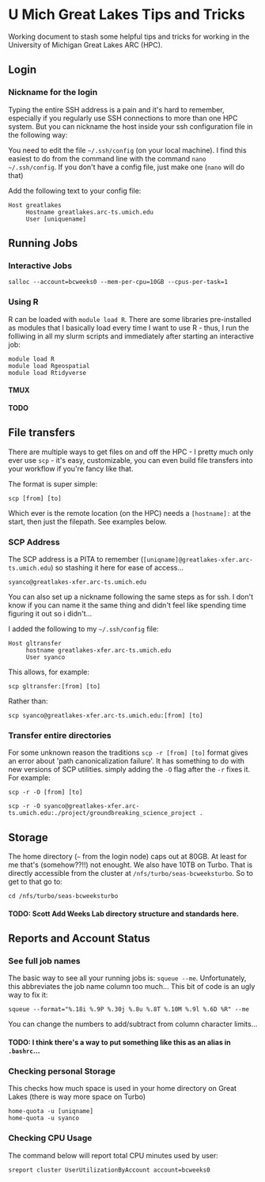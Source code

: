 # U Mich Great Lakes Tips and Tricks

Working document to stash some helpful tips and tricks for working in the University of Michigan Great Lakes ARC (HPC).


## Login

### Nickname for the login

Typing the entire SSH address is a pain and it's hard to remember, especially if you regularly use SSH connections to more than one HPC system.  But you can nickname the host inside your ssh configuration file in the following way:

You need to edit the file `~/.ssh/config` (on your local machine).  I find this easiest to do from the command line with the command `nano ~/.ssh/config`.  If you don't have a config file, just make one (`nano` will do that)

Add the following text to your config file:

```
Host greatlakes
     Hostname greatlakes.arc-ts.umich.edu
     User [uniquename]
```

## Running Jobs

### Interactive Jobs

```
salloc --account=bcweeks0 --mem-per-cpu=10GB --cpus-per-task=1
```

### Using R

R can be loaded with `module load R`.  There are some libraries pre-installed as modules that I basically load every time I want to use R - thus, I run the folliwing in all my slurm scripts and immediately after starting an interactive job:

```
module load R
module load Rgeospatial
module load Rtidyverse
```


#### TMUX
**TODO**

## File transfers

There are multiple ways to get files on and off the HPC - I pretty much only ever use `scp` - it's easy, customizable, you can even build file transfers into your workflow if you're fancy like that.

The format is super simple:

```
scp [from] [to]
```

Which ever is the remote location (on the HPC) needs a `[hostname]:` at the start, then just the filepath. See examples below.

### SCP Address

The SCP address is a PITA to remember (`[uniqname]@greatlakes-xfer.arc-ts.umich.edu`) so stashing it here for ease of access...

```         
syanco@greatlakes-xfer.arc-ts.umich.edu
```

You can also set up a nickname following the same steps as for ssh.  I don't know if you can name it the same thing and didn't feel like spending time figuring it out so i didn't...

I added the following to my `~/.ssh/config` file:

```
Host gltransfer
     hostname greatlakes-xfer.arc-ts.umich.edu
     User syanco
```

This allows, for example:

```
scp gltransfer:[from] [to]
```

Rather than:

```
scp syanco@greatlakes-xfer.arc-ts.umich.edu:[from] [to]
```


### Transfer entire directories

For some unknown reason the traditions `scp -r [from] [to]` format gives an error about 'path canonicalization failure'. It has something to do with new versions of SCP utilities. simply adding the `-O` flag after the `-r` fixes it. For example:

```         
scp -r -O [from] [to]

scp -r -O syanco@greatlakes-xfer.arc-ts.umich.edu:./project/groundbreaking_science_project .
```

## Storage

The home directory (`~` from the login node) caps out at 80GB.  At least for me that's (somehow??!!) not enought.  We also have 10TB on Turbo.  That is directly accessible from the cluster at `/nfs/turbo/seas-bcweeksturbo`.  So to get to that go to:

```
cd /nfs/turbo/seas-bcweeksturbo
```
#### TODO:  Scott Add Weeks Lab directory structure and standards here.

## Reports and Account Status

### See full job names

The basic way to see all your running jobs is: `squeue --me`.  Unfortunately, this abbreviates the job name column too much...  This bit of code is an ugly way to fix it:

``` 
squeue --format="%.18i %.9P %.30j %.8u %.8T %.10M %.9l %.6D %R" --me
```

You can change the numbers to add/subtract from column character limits...

#### TODO:  I think there's a way to put something like this as an alias in `.bashrc`...

### Checking personal Storage

This checks how much space is used in your home directory on Great Lakes (there is way more space on Turbo)

```
home-quota -u [uniqname]
home-quota -u syanco
```

### Checking CPU Usage

The command below will report total CPU minutes used by user:

```
sreport cluster UserUtilizationByAccount account=bcweeks0
```
